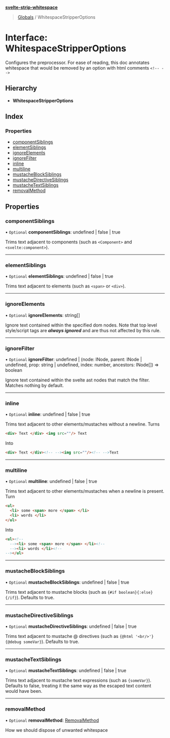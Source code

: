 **[svelte-strip-whitespace](../README.md)**

> [Globals](../globals.md) / WhitespaceStripperOptions

# Interface: WhitespaceStripperOptions

Configures the preprocessor.
For ease of reading, this doc
annotates whitespace that would be removed
by an option with html comments
`<!-- -->`

## Hierarchy

* **WhitespaceStripperOptions**

## Index

### Properties

* [componentSiblings](whitespacestripperoptions.md#componentsiblings)
* [elementSiblings](whitespacestripperoptions.md#elementsiblings)
* [ignoreElements](whitespacestripperoptions.md#ignoreelements)
* [ignoreFilter](whitespacestripperoptions.md#ignorefilter)
* [inline](whitespacestripperoptions.md#inline)
* [multiline](whitespacestripperoptions.md#multiline)
* [mustacheBlockSiblings](whitespacestripperoptions.md#mustacheblocksiblings)
* [mustacheDirectiveSiblings](whitespacestripperoptions.md#mustachedirectivesiblings)
* [mustacheTextSiblings](whitespacestripperoptions.md#mustachetextsiblings)
* [removalMethod](whitespacestripperoptions.md#removalmethod)

## Properties

### componentSiblings

• `Optional` **componentSiblings**: undefined \| false \| true

Trims text adjacent to components (such as `<Component>` and `<svelte:component>`).

___

### elementSiblings

• `Optional` **elementSiblings**: undefined \| false \| true

Trims text adjacent to elements (such as `<span>` or `<div>`).

___

### ignoreElements

• `Optional` **ignoreElements**: string[]

Ignore text contained within the specified dom nodes.
Note that top level style/script tags are
***always ignored*** and are thus not
affected by this rule.

___

### ignoreFilter

• `Optional` **ignoreFilter**: undefined \| (node: INode, parent: INode \| undefined, prop: string \| undefined, index: number, ancestors: INode[]) => boolean

Ignore text contained within the svelte ast nodes
that match the filter.
Matches nothing by default.

___

### inline

• `Optional` **inline**: undefined \| false \| true

Trims text adjacent to other elements/mustaches without a newline.
Turns
```html
<div> Text </div> <img src=""/> Text
```
Into
```html
<div> Text </div><!-- --><img src=""/><!-- -->Text
```

___

### multiline

• `Optional` **multiline**: undefined \| false \| true

Trims text adjacent to other elements/mustaches when a newline is present.
Turn
```html
<ul>
  <li> some <span> more </span> </li>
  <li> words </li>
</ul>
```
Into
```html
<ul><!--
  --><li> some <span> more </span> </li><!--
  --><li> words </li><!--
--></ul>
```

___

### mustacheBlockSiblings

• `Optional` **mustacheBlockSiblings**: undefined \| false \| true

Trims text adjacent to mustache blocks
(such as `{#if boolean}{:else}{/if}`).
Defaults to true.

___

### mustacheDirectiveSiblings

• `Optional` **mustacheDirectiveSiblings**: undefined \| false \| true

Trims text adjacent to mustache @ directives
(such as `{@html '<br/>'}{@debug someVar}`).
Defaults to true.

___

### mustacheTextSiblings

• `Optional` **mustacheTextSiblings**: undefined \| false \| true

Trims text adjacent to mustache text expressions
(such as `{someVar}`).
Defaults to false, treating it the same way as the escaped text content would have been.

___

### removalMethod

• `Optional` **removalMethod**: [RemovalMethod](../enums/removalmethod.md)

How we should dispose of unwanted whitespace
